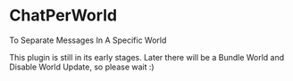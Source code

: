 # ChatPerWorld
To Separate Messages In A Specific World

This plugin is still in its early stages. Later there will be a Bundle World and Disable World Update, so please wait :)

